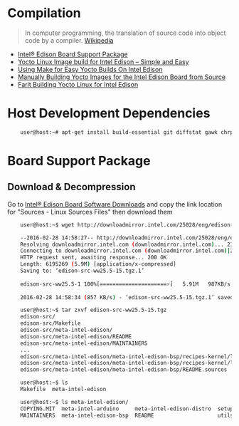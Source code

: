 # Compilation

> In computer programming, the translation of source code into object code by a compiler. [Wikipedia](https://en.wikipedia.org/wiki/Compilation)

- [Intel® Edison Board Support Package](https://software.intel.com/en-us/node/593590)
- [Yocto Linux Image build for Intel Edison – Simple and Easy](https://scratchbuffer.wordpress.com/2015/09/01/yocto-linux-image-build-for-intel-edison-simple-and-easy/)
- [Using Make for Easy Yocto Builds On Intel Edison](http://www.hackgnar.com/2016/01/using-make-for-easy-yocto-builds-on.html)
- [Manually Building Yocto Images for the Intel Edison Board from Source](http://www.hackgnar.com/2016/01/manually-building-yocto-images-for.html)
- [Farit Building Yocto Linux for Intel Edison](http://hobby.farit.ru/building-yocto-linux-for-intel-edison/)

# Host Development Dependencies

```sh
    user@host:~# apt-get install build-essential git diffstat gawk chrpath texinfo libtool gcc-multilib dfu-util screen u-boot-tools
```

# Board Support Package

## Download & Decompression

Go to [Intel® Edison Board Software Downloads](https://software.intel.com/en-us/iot/hardware/edison/downloads)
and copy the link location for "Sources - Linux Sources Files" then download them

```sh
    user@host:~$ wget http://downloadmirror.intel.com/25028/eng/edison-src-ww25.5-15.tgz

    --2016-02-28 14:58:27-- http://downloadmirror.intel.com/25028/eng/edison-src-ww25.5-15.tgz
    Resolving downloadmirror.intel.com (downloadmirror.intel.com)... 23.216.208.166
    Connecting to downloadmirror.intel.com (downloadmirror.intel.com)|23.216.208.166|:80... connected.
    HTTP request sent, awaiting response... 200 OK
    Length: 6195269 (5.9M) [application/x-compressed]
    Saving to: ‘edison-src-ww25.5-15.tgz.1’
    
    edison-src-ww25.5-1 100%[=====================>]   5.91M   987KB/s   in 7.1s   
    
    2016-02-28 14:58:34 (857 KB/s) - ‘edison-src-ww25.5-15.tgz.1’ saved [6195269/6195269]
```

```sh
    user@host:~$ tar zxvf edison-src-ww25.5-15.tgz 
    edison-src/
    edison-src/Makefile
    edison-src/meta-intel-edison/
    edison-src/meta-intel-edison/README
    edison-src/meta-intel-edison/MAINTAINERS
    ...
    edison-src/meta-intel-edison/meta-intel-edison-bsp/recipes-kernel/linux/files/upstream_to_edison.patch
    edison-src/meta-intel-edison/meta-intel-edison-bsp/recipes-kernel/linux/files/defconfig
    edison-src/meta-intel-edison/meta-intel-edison-bsp/README.sources
```

```sh
    user@host:~$ ls
    Makefile  meta-intel-edison
```

```sh
    user@host:~$ ls meta-intel-edison/
    COPYING.MIT  meta-intel-arduino     meta-intel-edison-distro  setup.sh
    MAINTAINERS  meta-intel-edison-bsp  README                    utils
```
